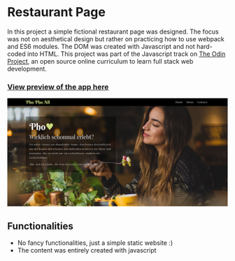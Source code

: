 # Restaurant Page

In this project a simple fictional restaurant page was designed. The focus was not
on aesthetical design but rather on practicing how to use webpack
and ES6 modules. The DOM was created with Javascript and not hard-coded into HTML. This project was part of the Javascript track on [The Odin Project](https://www.theodinproject.com/courses/javascript/lessons/restaurant-page), an open source online curriculum to learn full stack web development.

### [View preview of the app here](https://htmlpreview.github.io/?https://github.com/ngoc-truong/restaurant/blob/master/dist/index.html)
![Screenshot of fictional restaurant page](https://raw.githubusercontent.com/ngoc-truong/restaurant/master/images/screenshot.jpg)

## Functionalities
- No fancy functionalities, just a simple static website :)
- The content was entirely created with javascript

